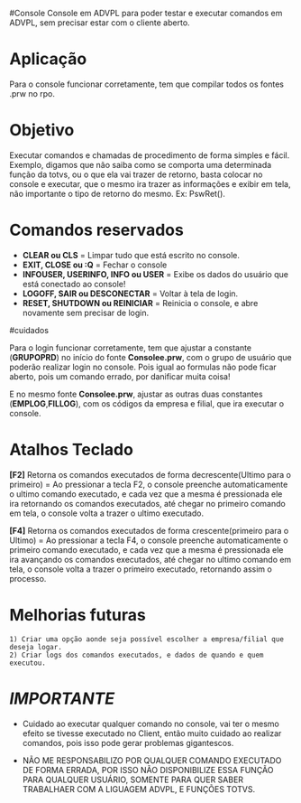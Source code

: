 #Console
  Console em ADVPL para poder testar e executar comandos em ADVPL, sem precisar estar com o cliente aberto.

# Aplicação
  Para o console funcionar corretamente, tem que compilar todos os fontes .prw no rpo.
  
# Objetivo
  
   Executar comandos e chamadas de procedimento de forma simples e fácil. Exemplo, digamos que não saiba como se comporta uma determinada função da totvs, ou o que ela vai trazer de retorno, basta colocar no console e executar, que o mesmo ira trazer as informações e exibir em tela, não importante o tipo de retorno do mesmo. Ex: PswRet().
  
# Comandos reservados
 
  * <b>CLEAR ou CLS</b> = Limpar tudo que está escrito no console.
  * <b>EXIT, CLOSE ou :Q</b> = Fechar o console
  * <b>INFOUSER, USERINFO, INFO ou USER</b> = Exibe os dados do usuário que está conectado ao console!
  * <b>LOGOFF, SAIR ou DESCONECTAR</b> = Voltar à tela de login.
  * <b>RESET, SHUTDOWN ou REINICIAR</b> = Reinicia o console, e abre novamente sem precisar de login.
  
  
  
#cuidados
  
  Para o login funcionar corretamente, tem que ajustar a constante (<b>GRUPOPRD</b>) no início do fonte <b>Consolee.prw</b>, com o grupo de usuário que poderão realizar login no console. Pois igual ao formulas não pode ficar aberto, pois um comando errado, por danificar muita coisa!
  
  E no mesmo fonte <b>Consolee.prw</b>, ajustar as outras duas constantes (<b>EMPLOG</b>,<b>FILLOG</b>), com os códigos da empresa e filial, que ira executar o console.

# Atalhos Teclado
  <b>[F2]</b> Retorna os comandos executados de forma decrescente(Ultimo para o primeiro) =  Ao pressionar a tecla F2, o console preenche automaticamente o ultimo comando executado, e cada vez que a mesma é pressionada ele ira retornando os comandos executados, até chegar no primeiro comando em tela, o console volta a trazer o ultimo executado.

  <b>[F4]</b> Retorna os comandos executados de forma crescente(primeiro para o Ultimo) =  Ao pressionar a tecla F4, o console preenche automaticamente o primeiro comando executado, e cada vez que a mesma é pressionada ele ira avançando os comandos executados, até chegar no ultimo comando em tela, o console volta a trazer o primeiro executado, retornando assim o processo.
  
# Melhorias futuras
  
    1) Criar uma opção aonde seja possível escolher a empresa/filial que deseja logar.
    2) Criar logs dos comandos executados, e dados de quando e quem executou.
        
  
# <i>IMPORTANTE</i>
  
  * Cuidado ao executar qualquer comando no console, vai ter o mesmo efeito se tivesse executado no Client, então muito cuidado ao realizar comandos, pois isso pode gerar problemas gigantescos.
  
  * NÃO ME RESPONSABILIZO POR QUALQUER COMANDO EXECUTADO DE FORMA ERRADA, POR ISSO NÃO DISPONIBILIZE ESSA FUNÇÃO PARA QUALQUER USUÁRIO, SOMENTE PARA QUER SABER TRABALHAER COM A LIGUAGEM ADVPL, E FUNÇÕES TOTVS.
 
